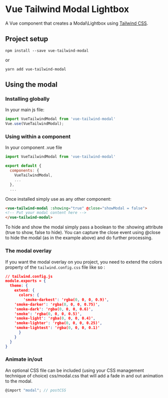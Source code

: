 # Vue Tailwind Modal Lightbox

A Vue component that creates a Modal\Lightbox using [Tailwind CSS](https://tailwindcss.com).

## Project setup

```
npm install --save vue-tailwind-modal
```

or

```
yarn add vue-tailwind-modal
```

## Using the modal

### Installing globally

In your main js file:

``` js
import VueTailwindModal from 'vue-tailwind-modal'
Vue.use(VueTailwindModal);
```

### Using within a component

In your component .vue file

``` js
import VueTailwindModal from 'vue-tailwind-modal'

export default {
  components: {
	VueTailwindModal,
	...
  },
  ...
```

Once installed simply use as any other component:

``` html
<vue-tailwind-modal :showing="true" @close="showModal = false">
<!-- Put your modal content here -->
</vue-tailwind-modal>
```

To hide and show the modal simply pass a boolean to the :showing attribute (true to show, false to hide). 
You can capture the close event using @close to hide the modal (as in the example above) and do further processing.

### The modal overlay
If you want the modal overlay on you project, you need to extend the colors property of the `tailwind.config.css` file like so : 
```json
// tailwind.config.js
module.exports = {
  theme: {
    extend: {
      colors: {
        'smoke-darkest': 'rgba(0, 0, 0, 0.9)',
	'smoke-darker': 'rgba(0, 0, 0, 0.75)',
	'smoke-dark': 'rgba(0, 0, 0, 0.6)',
	'smoke': 'rgba(0, 0, 0, 0.5)',
	'smoke-light': 'rgba(0, 0, 0, 0.4)',
	'smoke-lighter': 'rgba(0, 0, 0, 0.25)',
	'smoke-lightest': 'rgba(0, 0, 0, 0.1)'
      }
    }
  }
}
```

### Animate in/out
An optional CSS file can be included (using your CSS management technique of choice) css/modal.css that will add a fade in and out animation to the modal.

``` js
@import "modal"; // postCSS
```
